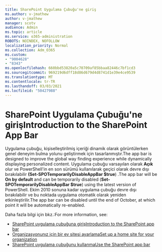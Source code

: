 ```yaml
---
title: SharePoint Uygulama Çubuğu'ne giriş
ms.author: v-jmathew
author: v-jmathew
manager: scotv
audience: Admin
ms.topic: article
ms.service: o365-administration
ROBOTS: NOINDEX, NOFOLLOW
localization_priority: Normal
ms.collection: Adm_O365
ms.custom:
- "9004628"
- "8343"
ms.openlocfilehash: 660bbd53820a5c70709af85bbaa82446c7bf1cd3
ms.sourcegitcommit: 969219d6dff18d86d679d4d8741d1e39e4ce9539
ms.translationtype: MT
ms.contentlocale: tr-TR
ms.lasthandoff: 03/03/2021
ms.locfileid: "50427988"
---
```

# <a name="introduction-to-the-sharepoint-app-bar"></a><span data-ttu-id="b2ecf-102">SharePoint Uygulama Çubuğu'ne giriş</span><span class="sxs-lookup"><span data-stu-id="b2ecf-102">Introduction to the SharePoint App Bar</span></span>

<span data-ttu-id="b2ecf-103">Uygulama çubuğu, kişiselleştirilmiş içeriği dinamik olarak görüntülerken genel deneyim bulma yolunu geliştirmek için tasarlanmıştır.</span><span class="sxs-lookup"><span data-stu-id="b2ecf-103">The app bar is designed to improve the global way finding experience while dynamically displaying personalized content.</span></span> <span data-ttu-id="b2ecf-104">Uygulama çubuğu varsayılan olarak **Açık** olur ve PowerShell'in en son sürümü kullanılarak geçici olarak devre dışı bırakılabilir **(Set-SPOTemporarilyDisableAppBar $true**) .</span><span class="sxs-lookup"><span data-stu-id="b2ecf-104">The app bar will be **On by default** and can be temporarily disabled (**Set-SPOTemporarilyDisableAppBar $true**) using the latest version of PowerShell.</span></span> <span data-ttu-id="b2ecf-105">Ekim 2010 sonuna kadar uygulama çubuğu devre dışı bırakılabilir ve bu noktada uygulama otomatik olarak yeniden etkinleştirilir.</span><span class="sxs-lookup"><span data-stu-id="b2ecf-105">The app bar can be disabled until the end of October, at which point it will be automatically re-enabled.</span></span>

<span data-ttu-id="b2ecf-106">Daha fazla bilgi için bkz.:</span><span class="sxs-lookup"><span data-stu-id="b2ecf-106">For more information, see:</span></span>

- [<span data-ttu-id="b2ecf-107">SharePoint uygulama çubuğuna giriş</span><span class="sxs-lookup"><span data-stu-id="b2ecf-107">Introduction to the SharePoint app bar</span></span>](https://docs.microsoft.com/SharePoint/sharepoint-app-bar)
- [<span data-ttu-id="b2ecf-108">Organizasyonunız için bir ev sitesi ayarlama</span><span class="sxs-lookup"><span data-stu-id="b2ecf-108">Set up a home site for your organization</span></span>](https://docs.microsoft.com/sharepoint/home-site)
- [<span data-ttu-id="b2ecf-109">SharePoint uygulama çubuğunu kullanma</span><span class="sxs-lookup"><span data-stu-id="b2ecf-109">Use the SharePoint app bar</span></span>](https://support.microsoft.com/office/use-the-sharepoint-app-bar-b2ab82d5-9af7-445e-ad24-236c5a86b5f8)
